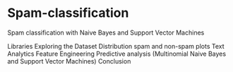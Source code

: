 # Spam-classification
Spam classification with Naive Bayes and Support Vector Machines

Libraries
Exploring the Dataset
Distribution spam and non-spam plots
Text Analytics
Feature Engineering
Predictive analysis (Multinomial Naive Bayes and Support Vector Machines)
Conclusion
